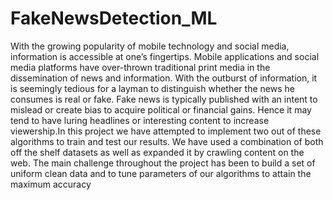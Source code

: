 # FakeNewsDetection_ML
With the growing popularity of mobile technology and social media, information is accessible at one’s fingertips. Mobile applications and social media platforms have over-thrown traditional print media in the dissemination of news and information. With the outburst of information, it is seemingly tedious for a layman to distinguish whether the news he consumes is real or fake. Fake news is typically published with an intent to mislead or create bias to acquire political or financial gains. Hence it may tend to have luring headlines or interesting content to increase viewership.In this project we have attempted to implement two out of these algorithms to train and test our results. We have used a combination of both off the shelf datasets as well as expanded it by crawling content on the web. The main challenge throughout the project has been to build a set of uniform clean data and to tune parameters of our algorithms to attain the maximum accuracy
